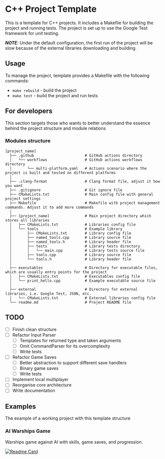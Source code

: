 # C++ Project Template
This is a template for C++ projects. It includes a Makefile for building the project and running tests. 
The project is set up to use the Google Test framework for unit testing.

**_NOTE_**: Under the default configuration, the first run of the project will be slow because of the external libraries downloading and building. 

## Usage
To manage the project, template provides a Makefile with the following commands:
- `make rebuild` - build the project
- `make test` - build the project and run tests

## For developers
This section targets those who wants to better understand the essence behind
the project structure and module relations

### Modules structure

```
[project_name]
  ├── .github                       # GitHub actions directory
  │   └── workflows                 # GitHub actions workflows directory
  │       └── multi-platform.yaml   # Actions scenario where the project is built and tested on different platforms
  │
  ├── .clang-format                 # Clang format file, adjust it how you want
  ├── .gitignore                    # Git ignore file
  ├── CMakeLists.txt                # Main config file with general project settings
  ├── Makefile                      # Makefile with project management commands. Adjust it to add more commands
  │
  ├── [project_name]                # Main project directory which stores all libraries
  │   ├── CMakeLists.txt            # Libraries config file
  │   └── tools                     # Example library
  │       ├── CMakeLists.txt        # Library config file
  │       ├── named_tools.cpp       # Library source file
  │       ├── named_tools.h         # Library header file
  │       ├── tests                 # Library tests directory
  │       │   └── main.cpp          # Library tests source file
  │       ├── tools.cpp             # Library source file
  │       └── tools.h               # Library header file
  │
  ├── executables                   # Directory for executable files, which are usually entry points for the project
  │   ├── CMakeLists.txt            # Executables config file
  │   └── print_hello.cpp           # Example executable source file
  │
  ├── external                      # Directory for external libraries, i.e. Google Test, JSON, etc.
  │   └── CMakeLists.txt            # External libraries config file
  └── readme.md                     # Project README file
```

## TODO
- [ ] Finish clean structure
- [ ] Refactor Input Parser
  - [ ] Templates for returned type and taken arguments
  - [ ] Omit CommandParser for its overcomplexity
  - [ ] Write tests
- [ ] Refactor Game Saves
  - [ ] Better abstraction to support different save handlers
  - [ ] Binary game saves
  - [ ] Write tests
- [ ] Implement local multiplayer
- [ ] Reorganise core architecture
- [ ] Write documentation

## Examples
The example of a working project with this template structure
### AI Warships Game
Warships game against AI with skills, game saves, and progression.

[![Readme Card](https://github-readme-stats.vercel.app/api/pin/?username=TrofimovVladislav5&theme=tokyonight&height=200&repo=cpp-warships)](https://github.com/TrofimovVladislav5/cpp-warships)

